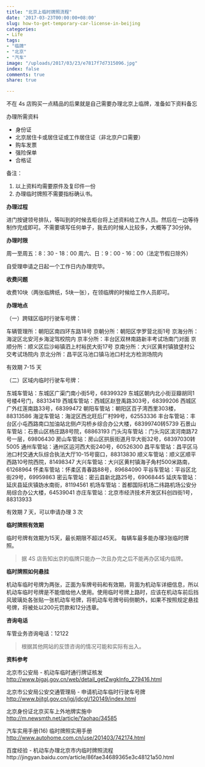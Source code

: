 ```yaml
---
title: "北京上临时牌照流程"
date: '2017-03-23T00:00:00+08:00'
slug: how-to-get-temporary-car-license-in-beijing
categories:
- Life
tags:
- "临牌"
- "北京"
- "汽车"
image: "/uploads/2017/03/23/e7817f7d7315096.jpg"
index: false
comments: true
share: true

---
```

不在 4s 店购买一点精品的后果就是自己需要办理北京上临牌，准备如下资料备忘

办理所需资料

* 身份证
* 北京居住卡或居住证或工作居住证（非北京户口需要）
* 购车发票
* 强险保单
* 合格证

备注：

1. 以上资料均需要原件及复印件一份
2. 办理临时牌照不需要指标确认书。

**办理过程**

进门按键领号排队，等叫到的时候去柜台将上述资料给工作人员。然后在一边等待制作完成即可。不需要填写任何单子，我去的时候人比较多，大概等了30分钟。

**办理时限**

周一至周五：8：30 - 18：00
周六、日：9：00 - 16：00（法定节假日除外）

自受理申请之日起一个工作日内办理完毕。

**收费问题**

收费10块（两张临牌纸，5块一张），在领临牌的时候给工作人员即可。

**办理地点**

（一）跨辖区临时行驶车号牌：

车辆管理所：朝阳区南四环东路18号
京朝分所：朝阳区孛罗营北街1号
京海分所：海淀区北安河乡海淀驾校院内
京丰分所：丰台区双林南路新丰考试场南门对面
京顺分所：顺义区后沙峪镇泗上村裕民大街17号
京南分所：大兴区黄村镇狼垡村公交考试场院内
京北分所：昌平区马池口镇马池口村北方检测场院内

有效期 7-15 天

（二）区域内临时行驶车号牌：

东城车管站：东城区广渠门南小街5号，68399329
东城区朝内北小街豆瓣胡同1号楼4号门，88313419
西城车管站：西城区赵登禹路303号，68399206
西城区广外红莲南路33号，68399472
朝阳车管站：朝阳区百子湾西里303楼，88313586
海淀车管站：海淀区西北旺后厂村99号，62553336
丰台车管站：丰台区小屯西路南口加油站北侧卢沟桥乡综合办公大楼，68399740转5739
石景山车管站：石景山区杨庄路8号院，68863193
门头沟车管站：门头沟区滨河南路72号一层，69806430
房山车管站：房山区拱辰街道月华大街32号，68397030转5005
通州车管站：通州区运河西大街240号，60526300
昌平车管站：昌平区马池口村交通大队综合执法大厅10-15号窗口，88313830
顺义车管站：顺义区顺平西路10号院西院，81498347
大兴车管站：大兴区黄村镇海子角村500米路南，61268964
怀柔车管站：怀柔区青春路88号，89684090
平谷车管站：平谷区北街29号，69959863
密云车管站：密云县新北路25号，69068445
延庆车管站：延庆县延庆镇妫水南街，81194561
机场车管站：首都国际机场二纬路机场公安分局综合办公大楼，64539041
亦庄车管站：北京市经济技术开发区科创四街1号，88313933

有效期 7 天，可以申请办理 3 次

**临时牌照有效期**

临时号牌有效期为15天，最长期限不超过45天。
每辆车最多能办理3张临时牌照。

> 据 4S 店告知出京的临牌只能办一次且办完之后不能再办区域内临牌。

**临时牌照如何悬挂**

机动车临时号牌为两张，正面为车牌号码和有效期，背面为机动车详细信息，所以机动车临时号牌是不能借给他人使用。使用临时号牌上路时，应该在机动车前后挡风玻璃处各张贴一张机动车号牌，将机动车号牌号码侧朝外，如果不按照规定悬挂号牌，将被处以200元罚款和12分违章。

**咨询电话**

车管业务咨询电话：12122

> 根据其他网站的反馈咨询的情况可能和实际有出入。

**资料参考**

北京市公安局 -  机动车临时通行牌证核发
http://www.bjgaj.gov.cn/web/detail_getZwgkInfo_279416.html

北京市公安局公安交通管理局 - 申请机动车临时行驶车号牌
http://www.bjjtgl.gov.cn/jgj/jdcgl/120149/index.html

北京身份证北京买车上外地牌实施中
http://m.newsmth.net/article/Yaohao/34585

汽车实用手册(16) 临时牌照实用手册
http://www.autohome.com.cn/use/201403/742174.html

百度经验 - 机动车办理北京市内临时牌照流程http://jingyan.baidu.com/article/86fae34689365e3c48121a50.html